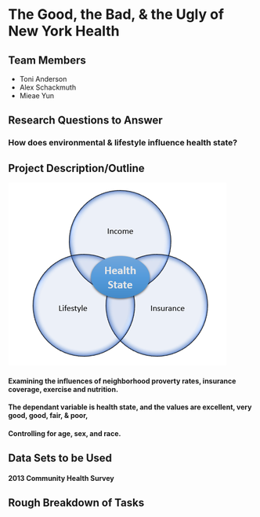 # The Good, the Bad, & the Ugly of New York Health

## Team Members
* Toni Anderson
* Alex Schackmuth
* Mieae Yun

## Research Questions to Answer
### How does environmental & lifestyle influence health state?

## Project Description/Outline
![](health.PNG)
#### Examining the influences of neighborhood proverty rates, insurance coverage, exercise and nutrition.  
#### The dependant variable is health state, and the values are excellent, very good, good, fair, & poor,
#### Controlling for age, sex, and race. 

## Data Sets to be Used
#### 2013 Community Health Survey

## Rough Breakdown of Tasks
